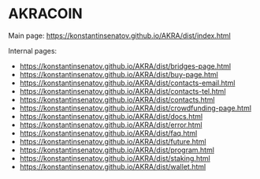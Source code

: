 # AKRACOIN
Main page: https://konstantinsenatov.github.io/AKRA/dist/index.html

Internal pages:
  - https://konstantinsenatov.github.io/AKRA/dist/bridges-page.html
  - https://konstantinsenatov.github.io/AKRA/dist/buy-page.html
  - https://konstantinsenatov.github.io/AKRA/dist/contacts-email.html
  - https://konstantinsenatov.github.io/AKRA/dist/contacts-tel.html
  - https://konstantinsenatov.github.io/AKRA/dist/contacts.html
  - https://konstantinsenatov.github.io/AKRA/dist/crowdfunding-page.html
  - https://konstantinsenatov.github.io/AKRA/dist/docs.html
  - https://konstantinsenatov.github.io/AKRA/dist/error.html
  - https://konstantinsenatov.github.io/AKRA/dist/faq.html
  - https://konstantinsenatov.github.io/AKRA/dist/future.html
  - https://konstantinsenatov.github.io/AKRA/dist/program.html
  - https://konstantinsenatov.github.io/AKRA/dist/staking.html
  - https://konstantinsenatov.github.io/AKRA/dist/wallet.html
